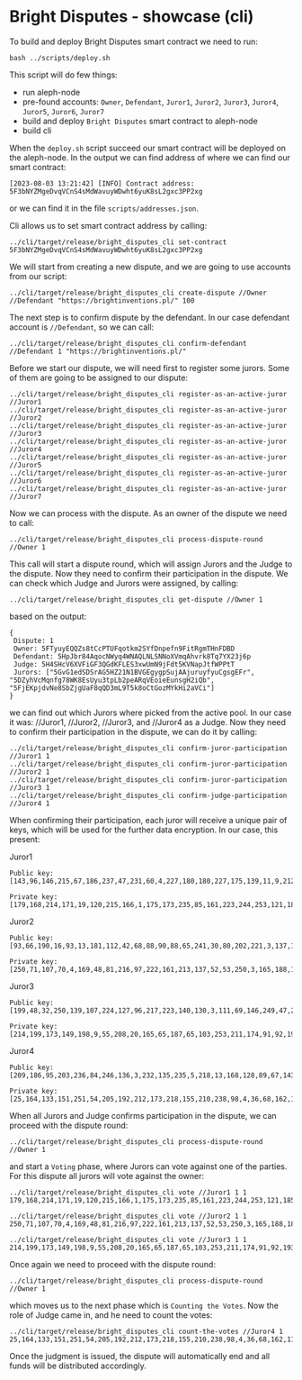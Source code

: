 # Bright Disputes - showcase (cli)

To build and deploy Bright Disputes smart contract we need to run:
```
bash ../scripts/deploy.sh
```
This script will do few things:
* run aleph-node
* pre-found accounts: `Owner`, `Defendant`, `Juror1`, `Juror2`, `Juror3`, `Juror4`, `Juror5`, `Juror6`, `Juror7`
* build and deploy `Bright Disputes` smart contract to aleph-node
* build cli

When the `deploy.sh` script succeed our smart contract will be deployed on the aleph-node. In the output we can find address of where we can find our smart contract:
```
[2023-08-03 13:21:42] [INFO] Contract address: 5F3bNYZMgeDvqVCnS4sMdWavuyWDwht6yuK8sL2gxc3PP2xg
```
or we can find it in the file `scripts/addresses.json`.

Cli allows us to set smart contract address by calling:
```
../cli/target/release/bright_disputes_cli set-contract 5F3bNYZMgeDvqVCnS4sMdWavuyWDwht6yuK8sL2gxc3PP2xg
```

We will start from creating a new dispute, and we are going to use accounts from our script:
```
../cli/target/release/bright_disputes_cli create-dispute //Owner //Defendant "https://brightinventions.pl/" 100
```
The next step is to confirm dispute by the defendant. In our case defendant account is `//Defendant`, so we can call:
```
../cli/target/release/bright_disputes_cli confirm-defendant //Defendant 1 "https://brightinventions.pl/"
```
Before we start our dispute, we will need first to register some jurors. Some of them are going to be assigned to our dispute:
```
../cli/target/release/bright_disputes_cli register-as-an-active-juror //Juror1
../cli/target/release/bright_disputes_cli register-as-an-active-juror //Juror2
../cli/target/release/bright_disputes_cli register-as-an-active-juror //Juror3
../cli/target/release/bright_disputes_cli register-as-an-active-juror //Juror4
../cli/target/release/bright_disputes_cli register-as-an-active-juror //Juror5
../cli/target/release/bright_disputes_cli register-as-an-active-juror //Juror6
../cli/target/release/bright_disputes_cli register-as-an-active-juror //Juror7
```
Now we can process with the dispute. As an owner of the dispute we need to call:
```
../cli/target/release/bright_disputes_cli process-dispute-round //Owner 1
```
This call will start a dispute round, which will assign Jurors and the Judge to the dispute. Now they need to confirm their participation in the dispute. We can check which Judge and Jurors were assigned, by calling:
```
../cli/target/release/bright_disputes_cli get-dispute //Owner 1
```
based on the output:
```
{
 Dispute: 1 
 Owner: 5FTyuyEQQZs8tCcPTUFqotkm2SYfDnpefn9FitRgmTHnFDBD 
 Defendant: 5HpJbr84AqocNWyq4WNAQLNLSNNoXVmqAhvrk8Tq7YX23j6p 
 Judge: 5H4SHcV6XVFiGF3QGdKFLES3xwUmN9jFdt5KVNapJtfWPPtT 
 Jurors: ["5GvG1edSDSrAG5HZ21N1BVGEgygpSujAAjuruyfyuCgsgEFr", "5DZyhVcMqnfg78WK8EsUyu3tpLb2peARqVEoieEunsgH2iQb", "5FjEKpjdvNe8SbZjgUaF8qQD3mL9T5k8oCtGozMYkHi2aVCi"] 
}
```
we can find out which Jurors where picked from the active pool. In our case it was: //Juror1, //Juror2, //Juror3, and //Juror4 as a Judge. Now they need to confirm their participation in the dispute, we can do it by calling:
```
../cli/target/release/bright_disputes_cli confirm-juror-participation //Juror1 1
../cli/target/release/bright_disputes_cli confirm-juror-participation //Juror2 1
../cli/target/release/bright_disputes_cli confirm-juror-participation //Juror3 1
../cli/target/release/bright_disputes_cli confirm-judge-participation //Juror4 1
```
When confirming their participation, each juror will receive a unique pair of keys, which will be used for the further data encryption. In our case, this present:

Juror1
```
Public key: [143,96,146,215,67,186,237,47,231,60,4,227,180,180,227,175,139,11,9,212,45,153,174,82,61,94,185,142,229,93,248,141]

Private key: [179,168,214,171,19,120,215,166,1,175,173,235,85,161,223,244,253,121,185,141,92,32,171,52,154,20,21,152,97,250,190,6]
```

Juror2
```
Public key: [93,66,190,16,93,13,181,112,42,68,88,90,88,65,241,30,80,202,221,3,137,104,89,40,93,2,69,100,36,104,158,72] 

Private key: [250,71,107,70,4,169,48,81,216,97,222,161,213,137,52,53,250,3,165,188,184,58,181,151,160,0,153,178,252,164,62,7]
```

Juror3
```
Public key: [199,48,32,250,139,107,224,127,96,217,223,140,130,3,111,69,146,249,47,219,36,50,38,216,154,163,197,232,65,72,57,115] 

Private key: [214,199,173,149,198,9,55,208,20,165,65,187,65,103,253,211,174,91,92,193,21,244,157,43,215,163,41,161,15,65,106,4]
```

Juror4
```
Public key: [209,186,95,203,236,84,246,136,3,232,135,235,5,218,13,168,128,89,67,143,5,125,187,223,178,40,113,238,18,97,242,81] 

Private key: [25,164,133,151,251,54,205,192,212,173,218,155,210,238,98,4,36,68,162,114,94,30,134,181,187,167,219,131,227,25,202,6]
```

When all Jurors and Judge confirms participation in the dispute, we can proceed with the dispute round:
```
../cli/target/release/bright_disputes_cli process-dispute-round //Owner 1
```
and start a `Voting` phase, where Jurors can vote against one of the parties. For this dispute all jurors will vote against the owner:
```
../cli/target/release/bright_disputes_cli vote //Juror1 1 1 179,168,214,171,19,120,215,166,1,175,173,235,85,161,223,244,253,121,185,141,92,32,171,52,154,20,21,152,97,250,190,6
```

```
../cli/target/release/bright_disputes_cli vote //Juror2 1 1 250,71,107,70,4,169,48,81,216,97,222,161,213,137,52,53,250,3,165,188,184,58,181,151,160,0,153,178,252,164,62,7
```

```
../cli/target/release/bright_disputes_cli vote //Juror3 1 1 214,199,173,149,198,9,55,208,20,165,65,187,65,103,253,211,174,91,92,193,21,244,157,43,215,163,41,161,15,65,106,4
```
Once again we need to proceed with the dispute round:
```
../cli/target/release/bright_disputes_cli process-dispute-round //Owner 1
```
which moves us to the next phase which is `Counting the Votes`. Now the role of Judge came in, and he need to count the votes:
```
../cli/target/release/bright_disputes_cli count-the-votes //Juror4 1 25,164,133,151,251,54,205,192,212,173,218,155,210,238,98,4,36,68,162,114,94,30,134,181,187,167,219,131,227,25,202,6
```
Once the judgment is issued, the dispute will automatically end and all funds will be distributed accordingly.


